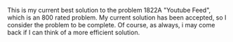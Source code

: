 This is my current best solution to the problem 1822A "Youtube Feed", which is an 800 rated problem. My current solution has been accepted, so I consider the problem to be complete. Of course, as always, i may come back if I can think of a more efficient solution.